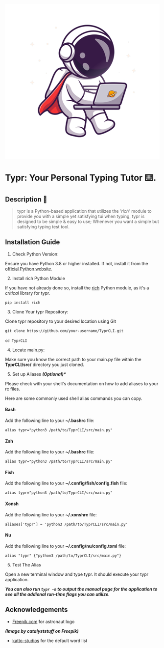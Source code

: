![typr logo of an astronaut using a keyboard](https://github.com/DriftingOtter/Typr/blob/main/assets/Typr_Astro.png)

# Typr: Your Personal Typing Tutor :keyboard:.

## Description 📜 
> typr is a Python-based application that utilizes the *'rich'* module to provide you with a simple yet satisfying tui when typing, typr is designed to be simple & easy to use; Whenever you want a simple but satisfying typing test tool.

## Installation Guide
1. Check Python Version:

Ensure you have Python 3.8 or higher installed. If not, install it from the [official Python website](https://www.python.org/).

2. Install rich Python Module

If you have not already done so, install the [rich](https://pypi.org/project/rich/) Python module, as it's a *critical* library for typr.

```
pip install rich
```

3. Clone Your typr Repository:

Clone typr repository to your desired location using Git

```
git clone https://github.com/your-username/TyprCLI.git

cd TyprCLI
```

4. Locate main.py:

Make sure you know the correct path to your main.py file within the __TyprCLI/src/__ directory you just cloned.

5. Set up Aliases ___(Optional)*___

Please check with your shell's documentation on how to add aliases to your rc files.

Here are some commonly used shell alias commands you can copy.

#### Bash
Add the following line to your __~/.bashrc__ file:

```
alias typr="python3 /path/to/TyprCLI/src/main.py"
```

#### Zsh
Add the following line to your __~/.bashrc__ file:

```
alias typr="python3 /path/to/TyprCLI/src/main.py"
```

#### Fish
Add the following line to your __~/.config/fish/config.fish__ file:

```
alias typr="python3 /path/to/TyprCLI/src/main.py"
```

#### Xonsh
Add the following line to your __~/.xonshrc__ file:

```
aliases['typr'] = 'python3 /path/to/TyprCLI/src/main.py'
```

#### Nu
Add the following line to your __~/.config/nu/config.toml__ file:

```
alias "typr" {"python3 /path/to/TyprCLI/src/main.py"}
```

5. Test The Alias

Open a new terminal window and type typr. It should execute your typr application.

___You can also run ```typr -h``` to output the manual page for the application to see all the addional run-time flags you can utilize.___

## Acknowledgements
- [Freepik.com](https://www.freepik.com/free-vector/cute-astronaut-working-with-laptop-space-cartoon-vector-icon-illustration-science-technology_42161336.htm#query=keyboard&position=13&from_view=search&track=sph) for astronaut logo

___(Image by catalyststuff on Freepik)___

- [katto-studios](https://github.com/katto-studios/loki) for the default word list

